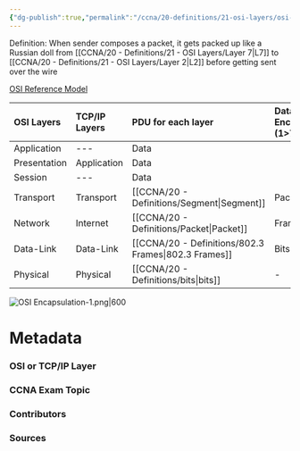 ```yaml
---
{"dg-publish":true,"permalink":"/ccna/20-definitions/21-osi-layers/osi-encapsulation/"}
---
```


Definition: When sender composes a packet, it gets packed up like a Russian doll from [[CCNA/20 - Definitions/21 - OSI Layers/Layer 7\|L7]] to [[CCNA/20 - Definitions/21 - OSI Layers/Layer 2\|L2]] before getting sent over the wire

[OSI Reference Model](https://netcert.tripod.com/ccna/internetworking/osi.html)

| OSI Layers   | TCP/IP Layers | PDU for each layer  | Data Encapsulation (1>7) | Data De-encapsulation (7>1) | 
|:------------ |:------------- |:------------------- |:------------------------ |:--------------------------- |
| Application  | ---           | Data                |                          |                             |
| Presentation | Application   | Data                |                          |                             |
| Session      | ---           | Data                |                          |                             |
| Transport    | Transport     | [[CCNA/20 - Definitions/Segment\|Segment]]         | Packets>Segments         | Segment>Packets             |
| Network      | Internet      | [[CCNA/20 - Definitions/Packet\|Packet]]          | Frames>Packets           | Packets>Frames              |
| Data-Link    | Data-Link     | [[CCNA/20 - Definitions/802.3 Frames\|802.3 Frames]] | Bits>Frames              | Frames>Bits                 |
| Physical     | Physical      | [[CCNA/20 - Definitions/bits\|bits]]            | -                        | -                           |

![OSI Encapsulation-1.png|600](/img/user/Attachments/OSI%20Encapsulation-1.png)


# Metadata
### OSI or TCP/IP Layer

### CCNA Exam Topic

### Contributors

### Sources
